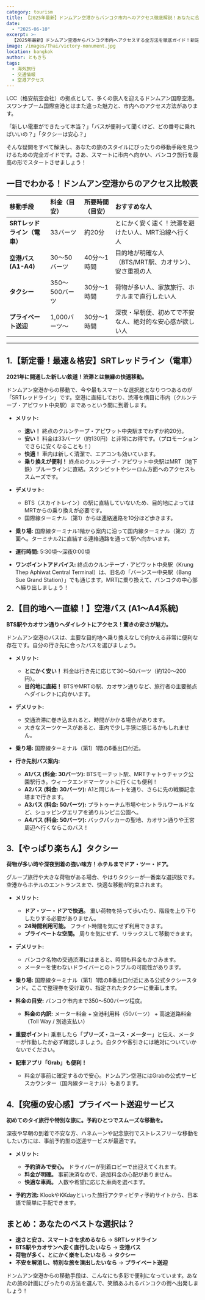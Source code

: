 ```yaml
---
category: tourism
title: 【2025年最新】ドンムアン空港からバンコク市内へのアクセス徹底解説！あなたに合う行き方はコレ！
date:
  - "2025-06-10"
excerpt: >-
  【2025年最新】ドンムアン空港からバンコク市内へアクセスする全方法を徹底ガイド！新定番の電車「SRTレッドライン」、目的地へ直行できる格安空港バス、便利なタクシーを比較。料金、乗り場、目的地別のおすすめを紹介し、LCCでの旅を賢く、快適にスタートさせましょう。
image: /images/Thai/victory-monument.jpg
location: bangkok
author: ともきち
tags:
  - 海外旅行
  - 交通情報
  - 空港アクセス
---
```


LCC（格安航空会社）の拠点として、多くの旅人を迎えるドンムアン国際空港。スワンナプーム国際空港とはまた違った魅力と、市内へのアクセス方法があります。

「新しい電車ができたって本当？」「バスが便利って聞くけど、どの番号に乗ればいいの？」「タクシーは安心？」

そんな疑問をすべて解決し、あなたの旅のスタイルにぴったりの移動手段を見つけるための完全ガイドです。さあ、スマートに市内へ向かい、バンコク旅行を最高の形でスタートさせましょう！

## 一目でわかる！ドンムアン空港からのアクセス比較表

| 移動手段                    | 料金（目安）   | 所要時間（目安） | おすすめな人                                             |
| :-------------------------- | :------------- | :--------------- | :------------------------------------------------------- |
| **SRTレッドライン（電車）** | 33バーツ       | 約20分           | とにかく安く速く！渋滞を避けたい人、MRT沿線へ行く人      |
| **空港バス (A1-A4)**        | 30～50バーツ   | 40分～1時間      | 目的地が明確な人（BTS/MRT駅、カオサン）、安さ重視の人    |
| **タクシー**                | 350～500バーツ | 30分～1時間      | 荷物が多い人、家族旅行、ホテルまで直行したい人           |
| **プライベート送迎**        | 1,000バーツ～  | 30分～1時間      | 深夜・早朝便、初めてで不安な人、絶対的な安心感が欲しい人 |

---

## 1.【新定番！最速＆格安】SRTレッドライン（電車）

**2021年に開通した新しい鉄道！渋滞とは無縁の快適移動。**

ドンムアン空港からの移動で、今や最もスマートな選択肢となりつつあるのが「SRTレッドライン」です。空港に直結しており、渋滞を横目に市内（クルンテープ・アピワット中央駅）まであっという間に到着します。

- **メリット:**
  - **速い！** 終点のクルンテープ・アピワット中央駅までわずか約20分。
  - **安い！** 料金は$33$バーツ（約130円）と非常にお得です。（プロモーションでさらに安くなることも！）
  - **快適！** 車内は新しく清潔で、エアコンも効いています。
  - **乗り換えが便利！** 終点のクルンテープ・アピワット中央駅はMRT（地下鉄）ブルーラインに直結。スクンビットやシーロム方面へのアクセスもスムーズです。

- **デメリット:**
  - BTS（スカイトレイン）の駅に直結していないため、目的地によってはMRTからの乗り換えが必要です。
  - 国際線ターミナル（第1）からは連絡通路を10分ほど歩きます。

- **乗り場:** 国際線ターミナル1階から案内に沿って国内線ターミナル（第2）方面へ。ターミナル2に直結する連絡通路を通って駅へ向かいます。
- **運行時間:** 5:30頃～深夜0:00頃
- **ワンポイントアドバイス:** 終点のクルンテープ・アピワット中央駅（Krung Thep Aphiwat Central Terminal）は、旧名の「バーンスー中央駅（Bang Sue Grand Station）」でも通じます。MRTに乗り換えて、バンコクの中心部へ繰り出しましょう！

## 2.【目的地へ一直線！】空港バス (A1～A4系統)

**BTS駅やカオサン通りへダイレクトにアクセス！驚きの安さが魅力。**

ドンムアン空港のバスは、主要な目的地へ乗り換えなしで向かえる非常に便利な存在です。自分の行き先に合ったバスを選びましょう。

- **メリット:**
  - **とにかく安い！** 料金は行き先に応じて$30～50$バーツ（約120～200円）。
  - **目的地に直結！** BTSやMRTの駅、カオサン通りなど、旅行者の主要拠点へダイレクトに向かいます。

- **デメリット:**
  - 交通渋滞に巻き込まれると、時間がかかる場合があります。
  - 大きなスーツケースがあると、車内で少し手狭に感じるかもしれません。

- **乗り場:** 国際線ターミナル（第1）1階の6番出口付近。

- **行き先別バス案内:**
  - **A1バス (料金: 30バーツ):** BTSモーチット駅、MRTチャトゥチャック公園駅行き。ウィークエンドマーケットに行くにも便利！
  - **A2バス (料金: 30バーツ):** A1と同じルートを通り、さらに先の戦勝記念塔まで行きます。
  - **A3バス (料金: 50バーツ):** プラトゥーナム市場やセントラルワールドなど、ショッピングエリアを通りルンピニ公園へ。
  - **A4バス (料金: 50バーツ):** バックパッカーの聖地、カオサン通りや王宮周辺へ行くならこのバス！

## 3.【やっぱり楽ちん】タクシー

**荷物が多い時や深夜到着の強い味方！ホテルまでドア・ツー・ドア。**

グループ旅行や大きな荷物がある場合、やはりタクシーが一番楽な選択肢です。空港からホテルのエントランスまで、快適な移動が約束されます。

- **メリット:**
  - **ドア・ツー・ドアで快適。** 重い荷物を持って歩いたり、階段を上り下りしたりする必要がありません。
  - **24時間利用可能。** フライト時間を気にせず利用できます。
  - **プライベートな空間。** 周りを気にせず、リラックスして移動できます。

- **デメリット:**
  - バンコク名物の交通渋滞にはまると、時間も料金もかさみます。
  - メーターを使わないドライバーとのトラブルの可能性があります。

- **乗り場:** 国際線ターミナル（第1）1階の8番出口付近にある公式タクシースタンド。ここで整理券を受け取り、指定されたタクシーに乗車します。
- **料金の目安:** バンコク市内まで$350～500$バーツ程度。
  - **料金の内訳:** メーター料金 + 空港利用料（50バーツ） + 高速道路料金（Toll Way / 別途支払い）
- **重要ポイント:** 乗車したら「**プリーズ・ユース・メーター**」と伝え、メーターが作動したか必ず確認しましょう。白タクや客引きには絶対についていかないでください。
- **配車アプリ「Grab」も便利！**
  - 料金が事前に確定するので安心。ドンムアン空港にはGrabの公式サービスカウンター（国内線ターミナル）もあります。

## 4.【究極の安心感】プライベート送迎サービス

**初めてのタイ旅行や特別な旅に。予約ひとつでスムーズな移動を。**

深夜や早朝の到着で不安な方、ハネムーンや記念旅行でストレスフリーな移動をしたい方には、事前予約型の送迎サービスが最適です。

- **メリット:**
  - **予約済みで安心。** ドライバーが到着ロビーで出迎えてくれます。
  - **料金が明確。** 事前決済なので、追加料金の心配がありません。
  - **快適な車両。** 人数や希望に応じた車両を選べます。

- **予約方法:** KlookやKKdayといった旅行アクティビティ予約サイトから、日本語で簡単に手配できます。

## まとめ：あなたのベストな選択は？

- **速さと安さ、スマートさを求めるなら** → **SRTレッドライン**
- **BTS駅やカオサンへ安く直行したいなら** → **空港バス**
- **荷物が多く、とにかく楽をしたいなら** → **タクシー**
- **不安を解消し、特別な旅を演出したいなら** → **プライベート送迎**

ドンムアン空港からの移動手段は、こんなにも多彩で便利になっています。あなたの旅の計画にぴったりの方法を選んで、笑顔あふれるバンコクの街へ出発しましょう！
